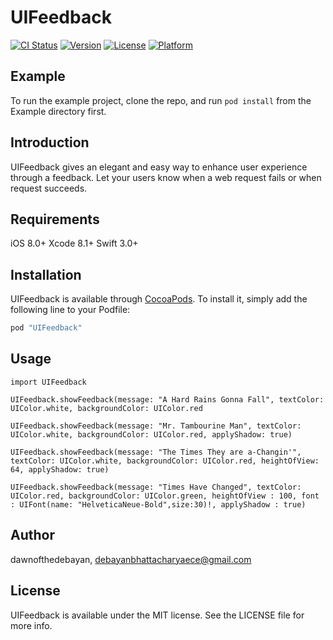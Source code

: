 # UIFeedback

[![CI Status](http://img.shields.io/travis/dawnofthedebayan/UIFeedback.svg?style=flat)](https://travis-ci.org/dawnofthedebayan/UIFeedback)
[![Version](https://img.shields.io/cocoapods/v/UIFeedback.svg?style=flat)](http://cocoapods.org/pods/UIFeedback)
[![License](https://img.shields.io/cocoapods/l/UIFeedback.svg?style=flat)](http://cocoapods.org/pods/UIFeedback)
[![Platform](https://img.shields.io/cocoapods/p/UIFeedback.svg?style=flat)](http://cocoapods.org/pods/UIFeedback)



## Example

To run the example project, clone the repo, and run `pod install` from the Example directory first.

## Introduction 
UIFeedback gives an elegant and easy way to enhance user experience through a feedback.
Let your users know when a web request fails or when request succeeds.  

## Requirements
iOS 8.0+
Xcode 8.1+
Swift 3.0+

## Installation

UIFeedback is available through [CocoaPods](http://cocoapods.org). To install
it, simply add the following line to your Podfile:

```ruby
pod "UIFeedback"
```
## Usage 

```
import UIFeedback 

```


```
UIFeedback.showFeedback(message: "A Hard Rains Gonna Fall", textColor: UIColor.white, backgroundColor: UIColor.red
```

```
UIFeedback.showFeedback(message: "Mr. Tambourine Man", textColor: UIColor.white, backgroundColor: UIColor.red, applyShadow: true)
```
```
UIFeedback.showFeedback(message: "The Times They are a-Changin'", textColor: UIColor.white, backgroundColor: UIColor.red, heightOfView: 64, applyShadow: true)
```

```
UIFeedback.showFeedback(message: "Times Have Changed", textColor: UIColor.red, backgroundColor: UIColor.green, heightOfView : 100, font : UIFont(name: "HelveticaNeue-Bold",size:30)!, applyShadow : true)
```


## Author

dawnofthedebayan, debayanbhattacharyaece@gmail.com

## License

UIFeedback is available under the MIT license. See the LICENSE file for more info.
